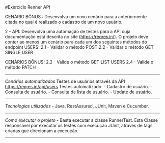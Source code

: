 
#Exercício Renner API

CENÁRIO BÔNUS :
Desenvolva um novo cenário para a anteriormente citada no qual é realizado o cadastro de um novo usuário.

2 - API:
Desenvolva uma automação de testes para a API cuja documentação está descrita no site (https://reqres.in/).
O projeto deve conter ao menos um cenário para cada um dos seguintes métodos do endpoint USERS:
2.1 - Validar o método POST
2.2 - Validar o método GET SINGLE USER

CENÁRIOS BÔNUS:
2.3 - Valide o método GET LIST USERS
2.4 - Valide o método PATCH

----------------------------------------------------------------

*Cenários automatizados*
Testes de usuários através da API https://reqres.in/api/users
Testes automatizado:
    - Cadastro de usuário.
    - Consulta de usuário.
    - Consulta de lista de usuário.
    - Update de usuário.

----------------------------------------------------------------

*Tecnologias utilizadas*
    - Java, RestAssured, JUnit, Maven e Cucumber.

----------------------------------------------------------------

*Como executar o projeto*
    - Basta executar a classe RunnerTest. Esta Classe responsável por executar os testes com execução JUnit, 
    atraves de tags criadas que direcionam a execução.

----------------------------------------------------------------
